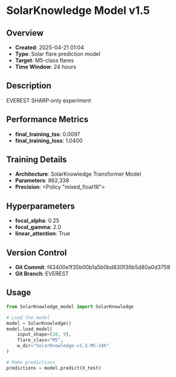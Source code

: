 # SolarKnowledge Model v1.5

## Overview
- **Created**: 2025-04-21 01:04
- **Type**: Solar flare prediction model
- **Target**: M5-class flares
- **Time Window**: 24 hours

## Description
EVEREST SHARP‑only experiment

## Performance Metrics
- **final_training_tss**: 0.0097
- **final_training_loss**: 1.0400


## Training Details
- **Architecture**: SolarKnowledge Transformer Model
- **Parameters**: 862,338
- **Precision**: <Policy "mixed_float16">

## Hyperparameters
- **focal_alpha**: 0.25
- **focal_gamma**: 2.0
- **linear_attention**: True

## Version Control
- **Git Commit**: f43400e1f35b00b1a5b0bd830f36b5d80a0d3759
- **Git Branch**: EVEREST

## Usage
```python
from SolarKnowledge_model import SolarKnowledge

# Load the model
model = SolarKnowledge()
model.load_model(
    input_shape=(10, 9), 
    flare_class="M5", 
    w_dir="SolarKnowledge-v1.5-M5-24h"
)

# Make predictions
predictions = model.predict(X_test)
```
